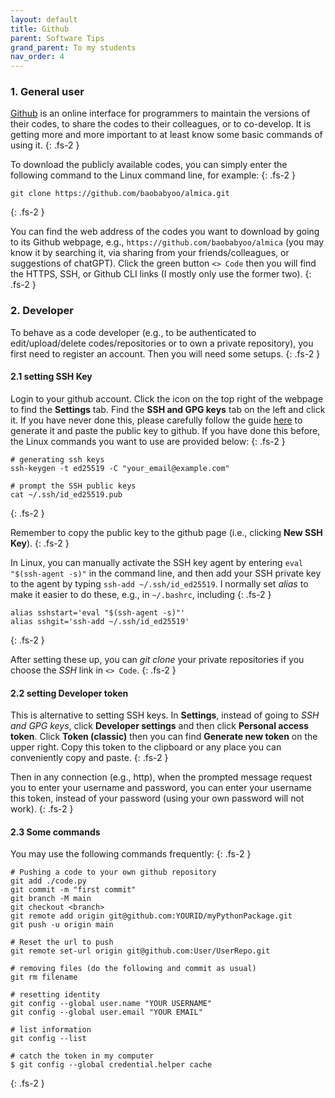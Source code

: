 ```yaml
---
layout: default
title: Github
parent: Software Tips
grand_parent: To my students
nav_order: 4
---
```


### 1. General user
[Github](https://github.com/) is an online interface for programmers to maintain the versions of their codes, to share the codes to their colleagues, or to co-develop. It is getting more and more important to at least know some basic commands of using it.
{: .fs-2 }

To download the publicly available codes, you can simply enter the following command to the Linux command line, for example:
{: .fs-2 }

```
git clone https://github.com/baobabyoo/almica.git
```
{: .fs-2 }

You can find the web address of the codes you want to download by going to its Github webpage, e.g., `https://github.com/baobabyoo/almica` (you may know it by searching it, via sharing from your friends/colleagues, or suggestions of chatGPT). Click the green button `<> Code` then you will find the HTTPS, SSH, or Github CLI links (I mostly only use the former two).
{: .fs-2 }

### 2. Developer

To behave as a code developer (e.g., to be authenticated to edit/upload/delete codes/repositories or to own a private repository), you first need to register an account. Then you will need some setups.
{: .fs-2 }

#### 2.1 setting SSH Key

Login to your github account. Click the icon on the top right of the webpage to find the **Settings** tab. Find the **SSH and GPG keys** tab on the left and click it. If you have never done this, please carefully follow the guide [here](https://docs.github.com/en/authentication/connecting-to-github-with-ssh/generating-a-new-ssh-key-and-adding-it-to-the-ssh-agent) to generate it and paste the public key to github. If you have done this before, the Linux commands you want to use are provided below:
{: .fs-2 }

```
# generating ssh keys
ssh-keygen -t ed25519 -C "your_email@example.com"

# prompt the SSH public keys
cat ~/.ssh/id_ed25519.pub
```
{: .fs-2 }

Remember to copy the public key to the github page (i.e., clicking **New SSH Key**).
{: .fs-2 }

In Linux, you can manually activate the SSH key agent by entering `eval "$(ssh-agent -s)"` in the command line, and then add your SSH private key to the agent by typing `ssh-add ~/.ssh/id_ed25519`. I normally set *alias* to make it easier to do these, e.g., in `~/.bashrc`, including
{: .fs-2 }

```
alias sshstart='eval "$(ssh-agent -s)"'
alias sshgit='ssh-add ~/.ssh/id_ed25519'
```
{: .fs-2 }

After setting these up, you can *git clone* your private repositories if you choose the *SSH* link in `<> Code`.
{: .fs-2 }

#### 2.2 setting Developer token

This is alternative to setting SSH keys. In **Settings**, instead of going to *SSH and GPG keys*, click **Developer settings** and then click **Personal access token**. Click **Token (classic)** then you can find **Generate new token** on the upper right. Copy this token to the clipboard or any place you can conveniently copy and paste.
{: .fs-2 }

Then in any connection (e.g., http), when the prompted message request you to enter your username and password, you can enter your username this token, instead of your password (using your own password will not work).
{: .fs-2 }

#### 2.3 Some commands

You may use the following commands frequently:
{: .fs-2 }

```
# Pushing a code to your own github repository
git add ./code.py
git commit -m "first commit"
git branch -M main
git checkout <branch>
git remote add origin git@github.com:YOURID/myPythonPackage.git
git push -u origin main

# Reset the url to push
git remote set-url origin git@github.com:User/UserRepo.git

# removing files (do the following and commit as usual)
git rm filename

# resetting identity
git config --global user.name "YOUR USERNAME"
git config --global user.email "YOUR EMAIL"

# list information
git config --list

# catch the token in my computer
$ git config --global credential.helper cache
```
{: .fs-2 }

